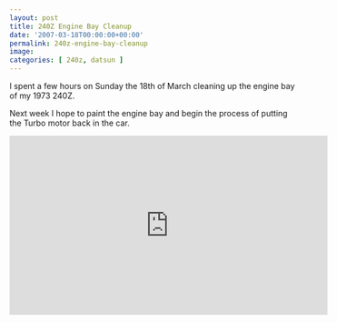 ```yaml
---
layout: post
title: 240Z Engine Bay Cleanup
date: '2007-03-18T00:00:00+00:00'
permalink: 240z-engine-bay-cleanup
image: 
categories: [ 240z, datsun ]
---
```

I spent a few hours on Sunday the 18th of March cleaning up the engine bay of my 1973 240Z.

Next week I hope to paint the engine bay and begin the process of putting the Turbo motor back in the car.     

<iframe width="560" height="315" src="https://www.youtube.com/embed/ANz9qkmFiy0?si=j0sG5_hx0V_mO-Cz" title="YouTube video player" frameborder="0" allow="accelerometer; autoplay; clipboard-write; encrypted-media; gyroscope; picture-in-picture; web-share" allowfullscreen></iframe>


